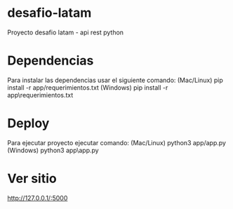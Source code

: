# desafio-latam
Proyecto desafio latam - api rest python

# Dependencias
Para instalar las dependencias usar el siguiente comando:
(Mac/Linux) pip install -r app/requerimientos.txt
(Windows) pip install -r app\requerimientos.txt

# Deploy
Para ejecutar proyecto ejecutar comando:
(Mac/Linux) python3 app/app.py
(Windows) python3 app\app.py

# Ver sitio
http://127.0.0.1/:5000
